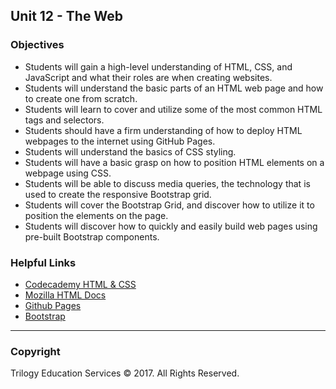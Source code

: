 ## Unit 12 - The Web

### Objectives
* Students will gain a high-level understanding of HTML, CSS, and JavaScript and what their roles are when creating websites.
* Students will understand the basic parts of an HTML web page and how to create one from scratch.
* Students will learn to cover and utilize some of the most common HTML tags and selectors.
* Students should have a firm understanding of how to deploy HTML webpages to the internet using GitHub Pages.
* Students will understand the basics of CSS styling.
* Students will have a basic grasp on how to position HTML elements on a webpage using CSS.
* Students will be able to discuss media queries, the technology that is used to create the responsive Bootstrap grid.
* Students will cover the Bootstrap Grid, and discover how to utilize it to position the elements on the page.
* Students will discover how to quickly and easily build web pages using pre-built Bootstrap components.


### Helpful Links

* [Codecademy HTML & CSS](https://www.codecademy.com/learn/web)
* [Mozilla HTML Docs](https://developer.mozilla.org/en-US/docs/Web/HTML)
* [Github Pages](https://pages.github.com/)
* [Bootstrap](https://getbootstrap.com/)

- - -

### Copyright

Trilogy Education Services © 2017. All Rights Reserved.
